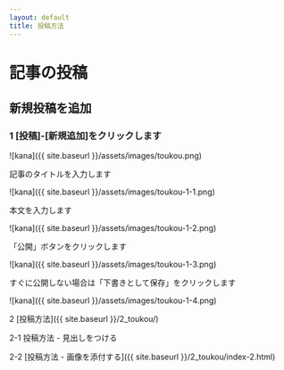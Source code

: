 ```yaml
---
layout: default
title: 投稿方法
---
```


# 記事の投稿

## 新規投稿を追加

### 1 [投稿]-[新規追加]をクリックします

![kana]({{ site.baseurl }}/assets/images/toukou.png)

記事のタイトルを入力します

![kana]({{ site.baseurl }}/assets/images/toukou-1-1.png)

本文を入力します

![kana]({{ site.baseurl }}/assets/images/toukou-1-2.png)

「公開」ボタンをクリックします

![kana]({{ site.baseurl }}/assets/images/toukou-1-3.png)

すぐに公開しない場合は「下書きとして保存」をクリックします

![kana]({{ site.baseurl }}/assets/images/toukou-1-4.png)

2 [投稿方法]({{ site.baseurl }}/2_toukou/)

2-1 投稿方法 - 見出しをつける

2-2 [投稿方法 - 画像を添付する]({{ site.baseurl }}/2_toukou/index-2.html)